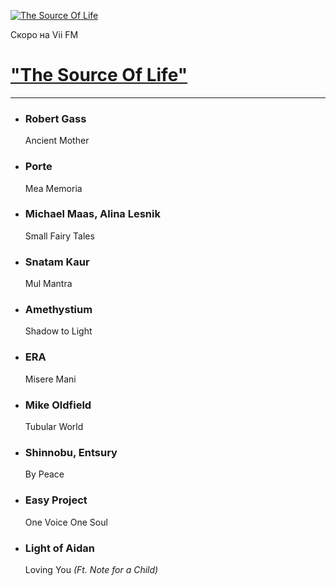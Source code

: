 [![The Source Of Life](https://viifm.art/data/image/tsol-4654758769767545.jpg)][1]

Скоро на Vii FM

# ["The Source Of Life"][1]

---

- ### Robert Gass
  Ancient Mother
  
- ### Porte 
  Mea Memoria
  
- ### Michael Maas, Alina Lesnik
  Small Fairy Tales
   
- ### Snatam Kaur
  Mul Mantra
   
- ### Amethystium
  Shadow to Light
   
- ### ERA
  Misere Mani
   
- ### Mike Oldfield
  Tubular World
   
- ### Shinnobu, Entsury 
  By Peace
   
- ### Easy Project
  One Voice One Soul

- ### Light of Aidan
  Loving You _(Ft. Note for a Child)_
  
  
[1]: https://t.me/viifm_lux/1050
